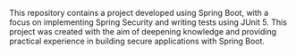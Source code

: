 This repository contains a project developed using Spring Boot, with a focus on implementing Spring Security and writing tests using JUnit 5. This project was created with the aim of deepening knowledge and providing practical experience in building secure applications with Spring Boot.
